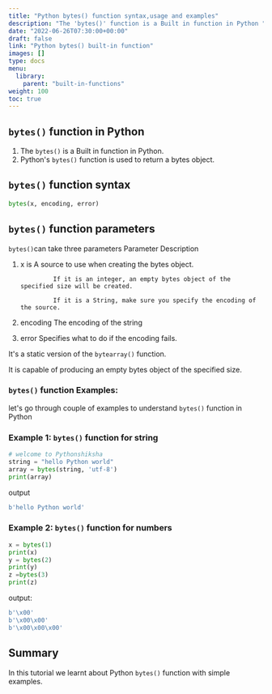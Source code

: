 ```yaml
---
title: "Python bytes() function syntax,usage and examples"
description: "The 'bytes()' function is a Built in function in Python "
date: "2022-06-26T07:30:00+00:00"
draft: false
link: "Python bytes() built-in function"
images: []
type: docs
menu:
  library:
    parent: "built-in-functions"
weight: 100
toc: true
---
```


## `bytes()` function in Python

1. The `bytes()` is a Built in function in Python.
2. Python's `bytes()` function is used to return a bytes object.

## `bytes()` function syntax

```Python
bytes(x, encoding, error) 
```

## `bytes()` function parameters

`bytes()`can take three parameters
Parameter 	Description
1. x 	        is A source to use when creating the bytes object.

                If it is an integer, an empty bytes object of the specified size will be created.

                If it is a String, make sure you specify the encoding of the source.

2. encoding 	The encoding of the string
3. error 	    Specifies what to do if the encoding fails.

It's a static version of the `bytearray()` function.

It is capable of producing an empty bytes object of the specified size. 

### `bytes()` function Examples:

let's go through couple of examples to understand `bytes()` function in Python

### Example 1: `bytes()` function for string

```Python
# welcome to Pythonshiksha
string = "hello Python world"  
array = bytes(string, 'utf-8')  
print(array)
```
output

```Python
b'hello Python world'
```
### Example 2: `bytes()` function for numbers

```Python
x = bytes(1)
print(x)
y = bytes(2)
print(y)
z =bytes(3)
print(z)
```
output:
```Python
b'\x00'
b'\x00\x00'
b'\x00\x00\x00'
```

## Summary
In this tutorial we learnt about Python `bytes()` function with simple examples.
